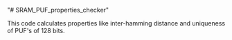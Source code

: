 "# SRAM_PUF_properties_checker" 

This code calculates properties like inter-hamming distance and uniqueness of PUF's of 128 bits.
